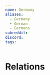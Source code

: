 ```yaml
---
name: Germany
aliases:
  - Germany
  - German
  - Germans
subreddit: 
discord: 
tags:
---
```

# Relations
